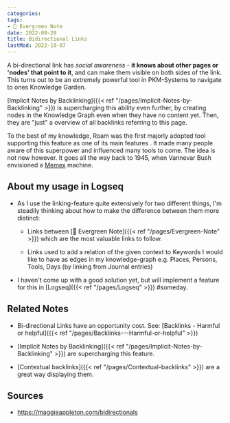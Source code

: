 ```yaml
---
categories:
tags:
- 🌳 Evergreen Note
date: 2022-09-28
title: Bidirectional Links
lastMod: 2022-10-07
---
```

A bi-directional link has *social awareness* - **it knows about other pages or 'nodes' that point to it**, and can make them visible on both sides of the link. This turns out to be an extremely powerful tool in PKM-Systems to navigate to ones Knowledge Garden.

[Implicit Notes by Backlinking]({{< ref "/pages/Implicit-Notes-by-Backlinking" >}}) is supercharging this ability even further, by creating nodes in the Knowledge Graph even when they have no content yet. Then, they are "just" a overview of all backlinks referring to this page.

To the best of my knowledge, Roam was the first majorly adopted tool supporting this feature as one of its main features . It made many people aware of this superpower and influenced many tools to come. The idea is not new however. It goes all the way back to 1945, when Vannevar Bush envisioned a [Memex](https://en.wikipedia.org/wiki/Memex) machine.



## About my usage in Logseq

  + As I use the linking-feature quite extensively for two different things, I'm steadily thinking about how to make the difference between them more distinct:

    + Links between [🌳 Evergreen Note]({{< ref "/pages/Evergreen-Note" >}}) which are the most valuable links to follow.

    + Links used to add a relation of the given context to Keywords I would like to have as edges in my knowledge-graph e.g. Places, Persons, Tools, Days (by linking from Journal entries)

  + I haven't  come up with a good solution yet, but will implement a feature for this in [Logseq]({{< ref "/pages/Logseq" >}}) #someday.

## Related Notes

  + Bi-directional Links have an opportunity cost. See: [Backlinks - Harmful or helpful]({{< ref "/pages/Backlinks---Harmful-or-helpful" >}})

  + [Implicit Notes by Backlinking]({{< ref "/pages/Implicit-Notes-by-Backlinking" >}}) are supercharging this feature.

  + [Contextual backlinks]({{< ref "/pages/Contextual-backlinks" >}}) are a great way displaying them.

## Sources

  + https://maggieappleton.com/bidirectionals
